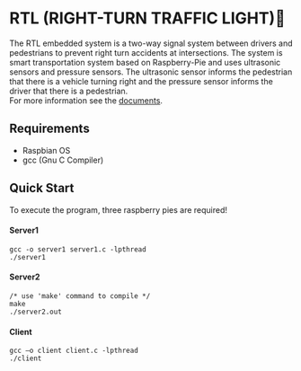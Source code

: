 RTL (RIGHT-TURN TRAFFIC LIGHT)🚥
==============================
The RTL embedded system is a two-way signal system between drivers and pedestrians to prevent right turn accidents at intersections.
The system is smart transportation system based on Raspberry-Pie and uses ultrasonic sensors and pressure sensors.
The ultrasonic sensor informs the pedestrian that there is a vehicle turning right and the pressure sensor informs the driver that there is a pedestrian.  
For more information see the [documents](./시스템_프로그래밍_제안서_팀7_ASP_.pdf).  

Requirements
------------
- Raspbian OS  
- gcc (Gnu C Compiler)

Quick Start
-----------
To execute the program, three raspberry pies are required!
#### Server1
```
gcc -o server1 server1.c -lpthread 
./server1
```
#### Server2
```
/* use 'make' command to compile */
make
./server2.out
```
#### Client
```
gcc –o client client.c -lpthread
./client
```
